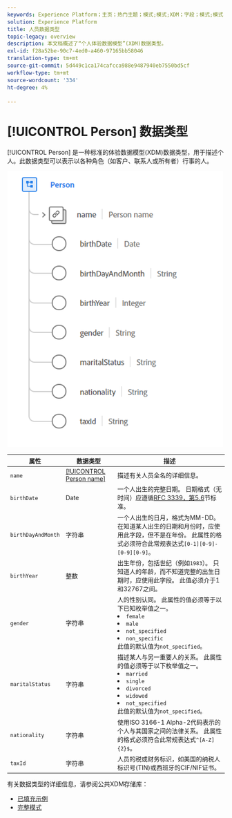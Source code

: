 ```yaml
---
keywords: Experience Platform；主页；热门主题；模式;模式;XDM；字段；模式;模式；人；数据类型；数据类型；
solution: Experience Platform
title: 人员数据类型
topic-legacy: overview
description: 本文档概述了“个人体验数据模型”(XDM)数据类型。
exl-id: f28a52be-90c7-4ed0-a460-97165bb58046
translation-type: tm+mt
source-git-commit: 5d449c1ca174cafcca988e9487940eb7550bd5cf
workflow-type: tm+mt
source-wordcount: '334'
ht-degree: 4%

---
```


# [!UICONTROL Person] 数据类型

[!UICONTROL Person] 是一种标准的体验数据模型(XDM)数据类型，用于描述个人。此数据类型可以表示以各种角色（如客户、联系人或所有者）行事的人。

<img src="../images/data-types/person.PNG" width="500" /><br />

| 属性 | 数据类型 | 描述 |
| --- | --- | --- |
| `name` | [[!UICONTROL Person name]](./person-name.md) | 描述有关人员全名的详细信息。 |
| `birthDate` | Date | 一个人出生的完整日期。 日期格式（无时间）应遵循[RFC 3339，第5.6](https://tools.ietf.org/html/rfc3339#section-5.6)节标准。 |
| `birthDayAndMonth` | 字符串 | 一个人出生的日月，格式为MM-DD。 在知道某人出生的日期和月份时，应使用此字段，但不是在年份。 此属性的格式必须符合此常规表达式`[0-1][0-9]-[0-9][0-9]`。 |
| `birthYear` | 整数 | 出生年份，包括世纪（例如`1983`）。 只知道人的年龄，而不知道完整的出生日期时，应使用此字段。 此值必须介于1和32767之间。 |
| `gender` | 字符串 | 人的性别认同。 此属性的值必须等于以下已知枚举值之一。 <li> `female` </li> <li> `male` </li> <li> `not_specified` </li> <li> `non_specific` </li> 此值的默认值为`not_specified`。 |
| `maritalStatus` | 字符串 | 描述某人与另一重要人的关系。 此属性的值必须等于以下枚举值之一。 <li> `married` </li> <li> `single` </li> <li> `divorced` </li> <li> `widowed` </li> <li> `not_specified` </li> 此值的默认值为`not_specified`。 |
| `nationality` | 字符串 | 使用ISO 3166-1 Alpha-2代码表示的个人与其国家之间的法律关系。 此属性的格式必须符合此常规表达式`^[A-Z]{2}$`。 |
| `taxId` | 字符串 | 人员的税或财务标识，如美国的纳税人标识号(TIN)或西班牙的CIF/NIF证书。 |

有关数据类型的详细信息，请参阅公共XDM存储库：

* [已填充示例](https://github.com/adobe/xdm/blob/master/components/datatypes/person/person.example.1.json)
* [完整模式](https://github.com/adobe/xdm/blob/master/components/datatypes/person/person.schema.json)
